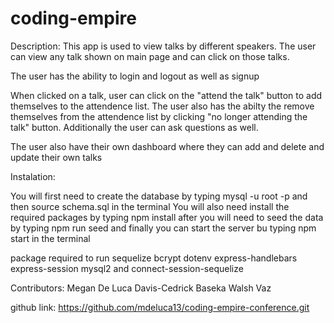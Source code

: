# coding-empire

Description:
This app is used to view talks by different speakers. The user can view any talk shown on main page and can click on those talks. 

The user has the ability to login and logout as well as signup

When clicked on a talk, user can click on the "attend the talk" button to add themselves to the attendence list. The user also has the abilty the remove themselves from the attendence list by clicking "no longer attending the talk" button. Additionally the user can ask questions as well.

The user also have their own dashboard where they can add and delete and update their own talks 


Instalation:

You will first need to create the database by typing
mysql -u root -p and then source schema.sql in the terminal
You will also need install the required packages by typing npm install
after you will need to seed the data by typing npm run seed
and finally you can start the server bu typing npm start in the terminal 

package required to run
sequelize
bcrypt
dotenv
express-handlebars
express-session
mysql2 and connect-session-sequelize

Contributors:
Megan De Luca
Davis-Cedrick Baseka
Walsh Vaz

github link: https://github.com/mdeluca13/coding-empire-conference.git



